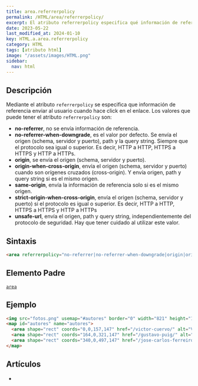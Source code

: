 ```yaml
---
title: area.referrerpolicy
permalink: /HTML/area/referrerpolicy/
excerpt: El atributo referrerpolicy especifica qué información de referencia enviar al usuario al hacer clic en un enlace. Valores: no-referrer, no-referrer-when-downgrade, origin, origin-when-cross-origin, same-origin, strict-origin-when-cross-origin, unsafe-url.
date: 2023-05-22
last_modified_at: 2024-01-10
key: HTML.a.area.referrerpolicy
category: HTML
tags: [atributo html]
image: "/assets/images/HTML.png"
sidebar:
  nav: html
---
```


## Descripción


Mediante el atributo `referrerpolicy` se especifica que información de referencia enviar al usuario cuando hace click en el enlace. Los valores que puede tener el atributo `referrerpolicy` son:

- **no-referrer**, no se envía información de referencia.
- **no-referrer-when-downgrade**, es el valor por defecto. Se envía el origen (schema, servidor y puerto), path y la query string. Siempre que el protocolo sea igual o superior. Es decir, HTTP a HTTP, HTTPS a HTTPS y HTTP a HTTPs.
- **origin**, se envía el origen (schema, servidor y puerto).
- **origin-when-cross-origin**, envía el origen (schema, servidor y puerto) cuando son orígenes cruzados (cross-origin). Y envía origen, path y query string si es el mismo origen.
- **same-origin**, envía la información de referencia solo si es el mismo origen.
- **strict-origin-when-cross-origin**, envía el origen (schema, servidor y puerto) si el protocolo es igual o superior. Es decir, HTTP a HTTP, HTTPS a HTTPS y HTTP a HTTPs
- **unsafe-url**, envía el origen, path y query string, independientemente del protocolo de seguridad. Hay que tener cuidado al utilizar este valor.

## Sintaxis


```html
<area referrerpolicy="no-referrer|no-referrer-when-downgrade|origin|origin-when-cross-origin|same-origin|strict-origin-when-cross-origin|unsafe-url">
```


## Elemento Padre


[`area`](/HTML/area/)


## Ejemplo


```html
<img src="fotos.png" usemap="#autores" border="0" width="821" height="152" alt="Autores" />
<map id="autores" name="autores">
  <area shape="rect" coords="0,0,157,147" href="/victor-cuervo/" alt="Víctor Cuervo" rel="author" referrerpolicy="same-origin"/>
  <area shape="rect" coords="164,0,321,147" href="/gustavo-puig/" alt="Gustavo Puig" rel="author" referrerpolicy="same-origin"/>
  <area shape="rect" coords="340,0,497,147" href="/jose-carlos-ferreiro/" alt="José Carlos Ferreiro" rel="author" referrerpolicy="same-origin"/>
</map>
```


## Artículos

- 
